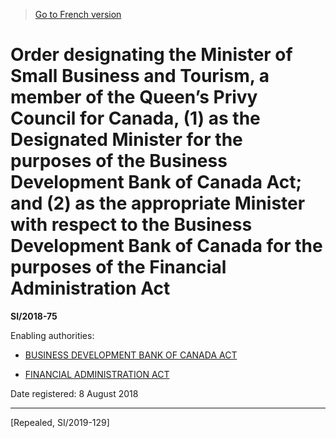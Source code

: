 > [Go to French version](/fr/Règlements/Textes%20réglementaires/2018/75.md)

# Order designating the Minister of Small Business and Tourism, a member of the Queen’s Privy Council for Canada, (1) as the Designated Minister for the purposes of the Business Development Bank of Canada Act; and (2) as the appropriate Minister with respect to the Business Development Bank of Canada for the purposes of the Financial Administration Act

**SI/2018-75**

Enabling authorities: 
- [BUSINESS DEVELOPMENT BANK OF CANADA ACT](/en/Acts/Statutes%20of%20Canada/1995/c.%2028.md)

- [FINANCIAL ADMINISTRATION ACT](/en/Acts/Revised%20Statutes%20of%20Canada/F/F-11.md)

Date registered: 8 August 2018

----------


[Repealed, SI/2019-129]


